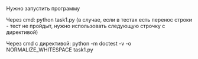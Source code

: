 Нужно запустить программу

Через cmd: python task1.py (в случае, если в тестах есть перенос строки - тест не пройдыт, нужно использовать следующую строчку с директивой)

Через cmd с директивой: python -m doctest -v -o NORMALIZE_WHITESPACE task1.py
